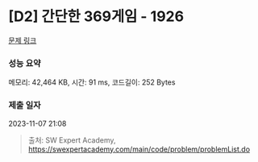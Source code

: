 # [D2] 간단한 369게임 - 1926 

[문제 링크](https://swexpertacademy.com/main/code/problem/problemDetail.do?contestProbId=AV5PTeo6AHUDFAUq) 

### 성능 요약

메모리: 42,464 KB, 시간: 91 ms, 코드길이: 252 Bytes

### 제출 일자

2023-11-07 21:08



> 출처: SW Expert Academy, https://swexpertacademy.com/main/code/problem/problemList.do